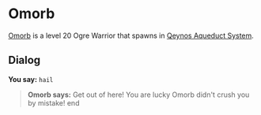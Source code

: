 # Omorb



[Omorb](/npc/45004) is a level 20 Ogre Warrior that spawns in [Qeynos Aqueduct System](/zone/45).



## Dialog

**You say:** `hail`



>**Omorb says:** Get out of here!  You are lucky Omorb didn't crush you by mistake!
end